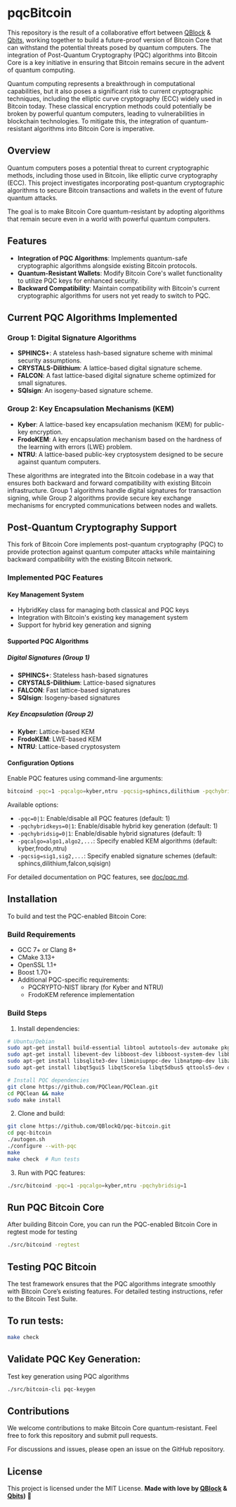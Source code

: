 # **pqcBitcoin**

This repository is the result of a collaborative effort between [QBlock](https://github.com/QBlockQ) & [Qbits](https://github.com/QbitsCode), working together to build a future-proof version of Bitcoin Core that can withstand the potential threats posed by quantum computers. The integration of Post-Quantum Cryptography (PQC) algorithms into Bitcoin Core is a key initiative in ensuring that Bitcoin remains secure in the advent of quantum computing.

Quantum computing represents a breakthrough in computational capabilities, but it also poses a significant risk to current cryptographic techniques, including the elliptic curve cryptography (ECC) widely used in Bitcoin today. These classical encryption methods could potentially be broken by powerful quantum computers, leading to vulnerabilities in blockchain technologies. To mitigate this, the integration of quantum-resistant algorithms into Bitcoin Core is imperative.

## **Overview**

Quantum computers poses a potential threat to current cryptographic methods, including those used in Bitcoin, like elliptic curve cryptography (ECC). This project investigates incorporating post-quantum cryptographic algorithms to secure Bitcoin transactions and wallets in the event of future quantum attacks.

The goal is to make Bitcoin Core quantum-resistant by adopting algorithms that remain secure even in a world with powerful quantum computers.

## **Features**

- **Integration of PQC Algorithms**: Implements quantum-safe cryptographic algorithms alongside existing Bitcoin protocols.
- **Quantum-Resistant Wallets**: Modify Bitcoin Core's wallet functionality to utilize PQC keys for enhanced security.
- **Backward Compatibility**: Maintain compatibility with Bitcoin's current cryptographic algorithms for users not yet ready to switch to PQC.

## **Current PQC Algorithms Implemented**

### Group 1: Digital Signature Algorithms
- **SPHINCS+**: A stateless hash-based signature scheme with minimal security assumptions.
- **CRYSTALS-Dilithium**: A lattice-based digital signature scheme.
- **FALCON**: A fast lattice-based digital signature scheme optimized for small signatures.
- **SQIsign**: An isogeny-based signature scheme.

### Group 2: Key Encapsulation Mechanisms (KEM)
- **Kyber**: A lattice-based key encapsulation mechanism (KEM) for public-key encryption.
- **FrodoKEM**: A key encapsulation mechanism based on the hardness of the learning with errors (LWE) problem.
- **NTRU**: A lattice-based public-key cryptosystem designed to be secure against quantum computers.

These algorithms are integrated into the Bitcoin codebase in a way that ensures both backward and forward compatibility with existing Bitcoin infrastructure. Group 1 algorithms handle digital signatures for transaction signing, while Group 2 algorithms provide secure key exchange mechanisms for encrypted communications between nodes and wallets.

## **Post-Quantum Cryptography Support**

This fork of Bitcoin Core implements post-quantum cryptography (PQC) to provide protection against quantum computer attacks while maintaining backward compatibility with the existing Bitcoin network.

### **Implemented PQC Features**

#### Key Management System
- HybridKey class for managing both classical and PQC keys
- Integration with Bitcoin's existing key management system
- Support for hybrid key generation and signing

#### Supported PQC Algorithms
##### Digital Signatures (Group 1)
- **SPHINCS+**: Stateless hash-based signatures
- **CRYSTALS-Dilithium**: Lattice-based signatures
- **FALCON**: Fast lattice-based signatures
- **SQIsign**: Isogeny-based signatures

##### Key Encapsulation (Group 2)
- **Kyber**: Lattice-based KEM
- **FrodoKEM**: LWE-based KEM
- **NTRU**: Lattice-based cryptosystem

#### Configuration Options
Enable PQC features using command-line arguments:
```bash
bitcoind -pqc=1 -pqcalgo=kyber,ntru -pqcsig=sphincs,dilithium -pqchybridsig=1
```

Available options:
- `-pqc=0|1`: Enable/disable all PQC features (default: 1)
- `-pqchybridkeys=0|1`: Enable/disable hybrid key generation (default: 1)
- `-pqchybridsig=0|1`: Enable/disable hybrid signatures (default: 1)
- `-pqcalgo=algo1,algo2,...`: Specify enabled KEM algorithms (default: kyber,frodo,ntru)
- `-pqcsig=sig1,sig2,...`: Specify enabled signature schemes (default: sphincs,dilithium,falcon,sqisign)

For detailed documentation on PQC features, see [doc/pqc.md](doc/pqc.md).

## **Installation**

To build and test the PQC-enabled Bitcoin Core:

### Build Requirements

* GCC 7+ or Clang 8+
* CMake 3.13+
* OpenSSL 1.1+
* Boost 1.70+
* Additional PQC-specific requirements:
  - PQCRYPTO-NIST library (for Kyber and NTRU)
  - FrodoKEM reference implementation

### Build Steps

1. Install dependencies:
```bash
# Ubuntu/Debian
sudo apt-get install build-essential libtool autotools-dev automake pkg-config bsdmainutils python3
sudo apt-get install libevent-dev libboost-dev libboost-system-dev libboost-filesystem-dev
sudo apt-get install libsqlite3-dev libminiupnpc-dev libnatpmp-dev libzmq3-dev
sudo apt-get install libqt5gui5 libqt5core5a libqt5dbus5 qttools5-dev qttools5-dev-tools

# Install PQC dependencies
git clone https://github.com/PQClean/PQClean.git
cd PQClean && make
sudo make install
```

2. Clone and build:
```bash
git clone https://github.com/QBlockQ/pqc-bitcoin.git
cd pqc-bitcoin
./autogen.sh
./configure --with-pqc
make
make check  # Run tests
```

3. Run with PQC features:
```bash
./src/bitcoind -pqc=1 -pqcalgo=kyber,ntru -pqchybridsig=1
```

## Run PQC Bitcoin Core

After building Bitcoin Core, you can run the PQC-enabled Bitcoin Core in regtest mode for testing
```bash
./src/bitcoind -regtest
```

## Testing PQC Bitcoin

The test framework ensures that the PQC algorithms integrate smoothly with Bitcoin Core’s existing features.
For detailed testing instructions, refer to the Bitcoin Test Suite.

## To run tests:
```bash
make check
```

## Validate PQC Key Generation: 

Test key generation using PQC algorithms

```bash
./src/bitcoin-cli pqc-keygen
```

## Contributions

We welcome contributions to make Bitcoin Core quantum-resistant. Feel free to fork this repository and submit pull requests.

For discussions and issues, please open an issue on the GitHub repository.

## License

This project is licensed under the MIT License. **Made with love by [QBlock](https://github.com/QBlockQ) & [Qbits](https://github.com/QbitsCode))** 💖
